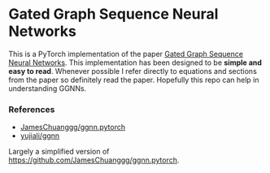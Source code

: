 # Gated Graph Sequence Neural Networks

This is a PyTorch implementation of the paper [Gated Graph Sequence Neural
Networks](https://arxiv.org/pdf/1511.05493.pdf). This implementation has been
designed to be **simple and easy to read**. Whenever possible I refer directly to
equations and sections from the paper so definitely read the paper. Hopefully
this repo can help in understanding GGNNs. 

### References
- [JamesChuanggg/ggnn.pytorch](https://github.com/JamesChuanggg/ggnn.pytorch)
- [yujiali/ggnn](https://github.com/yujiali/ggnn)

Largely a simplified version of https://github.com/JamesChuanggg/ggnn.pytorch. 
